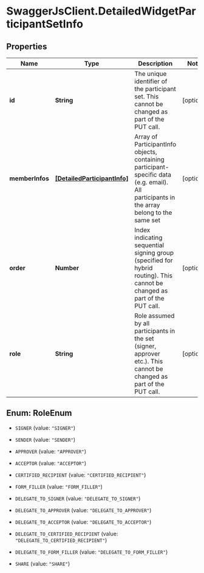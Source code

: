 # SwaggerJsClient.DetailedWidgetParticipantSetInfo

## Properties
Name | Type | Description | Notes
------------ | ------------- | ------------- | -------------
**id** | **String** | The unique identifier of the participant set. This cannot be changed as part of the PUT call. | [optional] 
**memberInfos** | [**[DetailedParticipantInfo]**](DetailedParticipantInfo.md) | Array of ParticipantInfo objects, containing participant-specific data (e.g. email). All participants in the array belong to the same set | [optional] 
**order** | **Number** | Index indicating sequential signing group (specified for hybrid routing). This cannot be changed as part of the PUT call. | [optional] 
**role** | **String** | Role assumed by all participants in the set (signer, approver etc.). This cannot be changed as part of the PUT call. | [optional] 


<a name="RoleEnum"></a>
## Enum: RoleEnum


* `SIGNER` (value: `"SIGNER"`)

* `SENDER` (value: `"SENDER"`)

* `APPROVER` (value: `"APPROVER"`)

* `ACCEPTOR` (value: `"ACCEPTOR"`)

* `CERTIFIED_RECIPIENT` (value: `"CERTIFIED_RECIPIENT"`)

* `FORM_FILLER` (value: `"FORM_FILLER"`)

* `DELEGATE_TO_SIGNER` (value: `"DELEGATE_TO_SIGNER"`)

* `DELEGATE_TO_APPROVER` (value: `"DELEGATE_TO_APPROVER"`)

* `DELEGATE_TO_ACCEPTOR` (value: `"DELEGATE_TO_ACCEPTOR"`)

* `DELEGATE_TO_CERTIFIED_RECIPIENT` (value: `"DELEGATE_TO_CERTIFIED_RECIPIENT"`)

* `DELEGATE_TO_FORM_FILLER` (value: `"DELEGATE_TO_FORM_FILLER"`)

* `SHARE` (value: `"SHARE"`)




